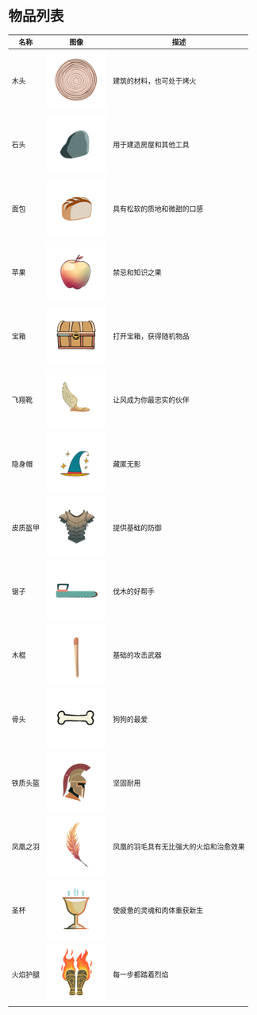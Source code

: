 # 物品列表

| 名称 | 图像 | 描述 |
| --- | --- | --- |
| 木头 | <img src="../sandbox_town_frontend/src/assets/img/WOOD.png" width="120" /> | 建筑的材料，也可处于烤火 |
| 石头 | <img src="../sandbox_town_frontend/src/assets/img/STONE.png" width="120" /> | 用于建造房屋和其他工具 |
| 面包 | <img src="../sandbox_town_frontend/src/assets/img/BREAD.png" width="120" /> | 具有松软的质地和微甜的口感 |
| 苹果 | <img src="../sandbox_town_frontend/src/assets/img/APPLE.png" width="120" /> | 禁忌和知识之果 |
| 宝箱 | <img src="../sandbox_town_frontend/src/assets/img/TREASURE_CHEST.png" width="120" /> | 打开宝箱，获得随机物品 |
| 飞翔靴 | <img src="../sandbox_town_frontend/src/assets/img/FLYING_BOOTS.png" width="120" /> | 让风成为你最忠实的伙伴 |
| 隐身帽 | <img src="../sandbox_town_frontend/src/assets/img/INVISIBLE_CAP.png" width="120" /> | 藏匿无影 |
| 皮质盔甲 | <img src="../sandbox_town_frontend/src/assets/img/LEATHER_CHEST_ARMOR.png" width="120" /> | 提供基础的防御 |
| 锯子 | <img src="../sandbox_town_frontend/src/assets/img/SAW.png" width="120" /> | 伐木的好帮手 |
| 木棍 | <img src="../sandbox_town_frontend/src/assets/img/STICK.png" width="120" /> | 基础的攻击武器 |
| 骨头 | <img src="../sandbox_town_frontend/src/assets/img/BONE.png" width="120" /> | 狗狗的最爱 |
| 铁质头盔 | <img src="../sandbox_town_frontend/src/assets/img/IRON_HELMET.png" width="120" /> | 坚固耐用 |
| 凤凰之羽 | <img src="../sandbox_town_frontend/src/assets/img/PHOENIX_FEATHER.png" width="120" /> | 凤凰的羽毛具有无比强大的火焰和治愈效果 |
| 圣杯 | <img src="../sandbox_town_frontend/src/assets/img/HOLY_GRAIL.png" width="120" /> | 使疲惫的灵魂和肉体重获新生 |
| 火焰护腿 | <img src="../sandbox_town_frontend/src/assets/img/FLAME_LEGGINGS.png" width="120" /> | 每一步都踏着烈焰 |
